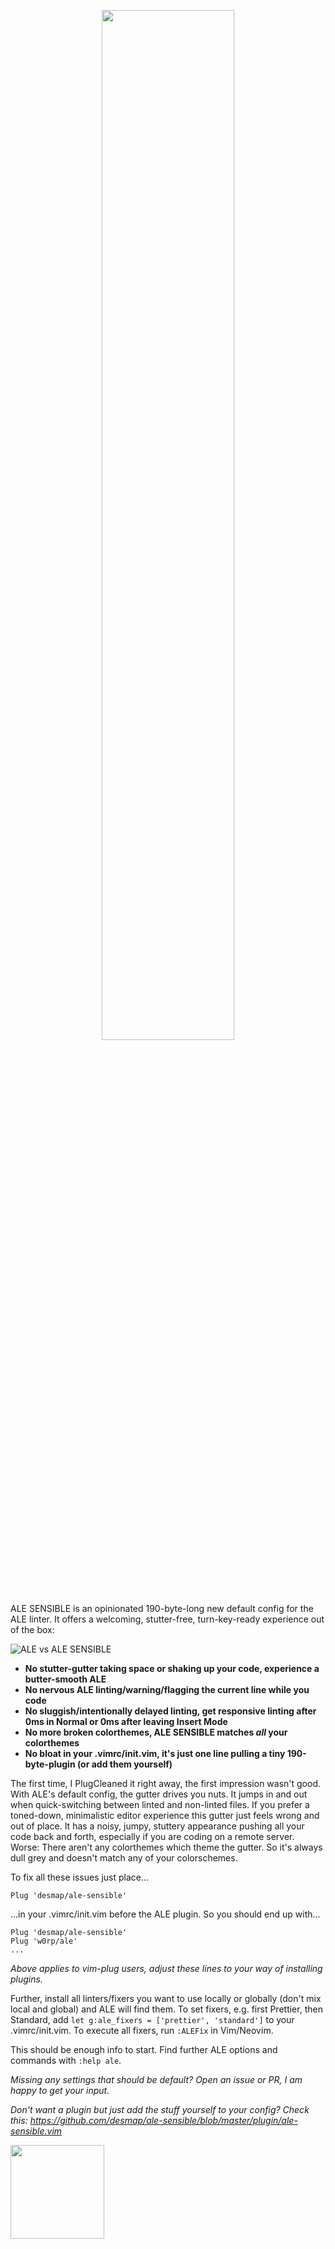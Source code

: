<p align='center'><img src='https://user-images.githubusercontent.com/43666255/50660194-3c749200-0f9f-11e9-8668-520662ae79d0.png' width='65%'/></p>

ALE SENSIBLE is an opinionated 190-byte-long new default config for the ALE linter. It offers a welcoming, stutter-free, turn-key-ready experience out of the box:

![ALE vs ALE SENSIBLE](https://user-images.githubusercontent.com/43666255/50661068-3df38980-0fa2-11e9-8a6c-e657232484db.png)

- **No stutter-gutter taking space or shaking up your code, experience a butter-smooth ALE**
- **No nervous ALE linting/warning/flagging the current line while you code**
- **No sluggish/intentionally delayed linting, get responsive linting after 0ms in Normal or 0ms after leaving Insert Mode** 
- **No more broken colorthemes, ALE SENSIBLE matches _all_ your colorthemes**
- **No bloat in your .vimrc/init.vim, it's just one line pulling a tiny 190-byte-plugin (or add them yourself)**

The first time, I PlugCleaned it right away, the first impression wasn't good. With ALE's default config, the gutter drives you nuts. It jumps in and out when quick-switching between linted and non-linted files. If you prefer a toned-down, minimalistic editor experience this gutter just feels wrong and out of place. It has a noisy, jumpy, stuttery appearance pushing all your code back and forth, especially if you are coding on a remote server. Worse: There aren't any colorthemes which theme the gutter. So it's always dull grey and doesn't match any of your colorschemes. 

To fix all these issues just place...

```
Plug 'desmap/ale-sensible'
```
...in your .vimrc/init.vim before the ALE plugin. So you should end up with...
```
Plug 'desmap/ale-sensible'
Plug 'w0rp/ale'
...
```
_Above applies to vim-plug users, adjust these lines to your way of installing plugins._

Further, install all linters/fixers you want to use locally or globally (don't mix local and global) and ALE will find them. To set fixers, e.g. first Prettier, then Standard, add `let g:ale_fixers = ['prettier', 'standard']` to your .vimrc/init.vim. To execute all fixers, run `:ALEFix` in Vim/Neovim.

This should be enough info to start. Find further ALE options and commands with `:help ale`.

_Missing any settings that should be default? Open an issue or PR, I am happy to get your input._

_Don't want a plugin but just add the stuff yourself to your config? Check this: https://github.com/desmap/ale-sensible/blob/master/plugin/ale-sensible.vim_

<img src='https://user-images.githubusercontent.com/43666255/50661376-413b4500-0fa3-11e9-9bd4-7248514f576a.png' width=150/>
